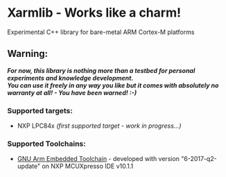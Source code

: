# Xarmlib - Works like a charm!
Experimental C++ library for bare-metal ARM Cortex-M platforms

## Warning:
***For now, this library is nothing more than a testbed for personal experiments and knowledge development.  
You can use it freely in any way you like but it comes with absolutely no warranty at all! - You have been warned! :-)***

### Supported targets:
- NXP LPC84x *(first supported target - work in progress...)*

### Supported Toolchains:
- [GNU Arm Embedded Toolchain](https://developer.arm.com/open-source/gnu-toolchain/gnu-rm) - developed with version "6-2017-q2-update" on NXP MCUXpresso IDE v10.1.1
